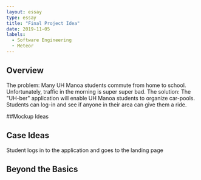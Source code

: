 ```yaml
---
layout: essay
type: essay
title: "Final Project Idea"
date: 2019-11-05
labels:
  - Software Engineering
  - Meteor
---
```

## Overview
  The problem: Many UH Manoa students commute from home to school. Unfortunately, traffic in the morning is super super bad. 
  The solution: The "UH-ber" application will enable UH Manoa students to organize car-pools. Students can log-in and see if anyone in
  their area can give them a ride. 
  
##Mockup Ideas

## Case Ideas
  Student logs in to the application and goes to the landing page
  
## Beyond the Basics

